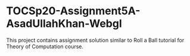 # TOCSp20-Assignment5A-AsadUllahKhan-Webgl
This project contains assignment solution similar to Roll a Ball tutorial for Theory of Computation course.
